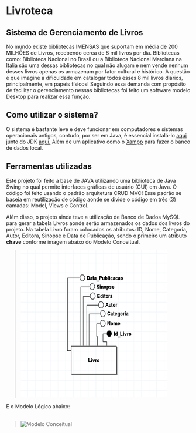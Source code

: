# Livroteca
## Sistema de Gerenciamento de Livros
No mundo existe bibliotecas IMENSAS que suportam em média de 200 MILHÕES de Livros, recebendo cerca de 8 mil livros por dia. Bibliotecas como: Biblioteca Nacional no Brasil ou a Biblioteca Nacional Marciana na Itália são uma dessas bibliotecas no qual não alugam e nem vende nenhum desses livros apenas os armazenam por fator cultural e histórico. A questão é que imagine a dificuldade em catalogar todos esses 8 mil livros diários, principalmente, em papeis físicos!
Seguindo essa demanda com propósito de facilitar o gerenciamento nessas bibliotecas foi feito um software modelo Desktop para realizar essa função.

## Como utilizar o sistema? ##
O sistema é bastante leve e deve funcionar em computadores e sistemas operacionais antigos, contudo, por ser em Java, é essencial instalá-lo [aqui](https://www.oracle.com/br/java/technologies/downloads/) junto do JDK [aqui.](https://www.java.com/pt-BR/download/manual.jsp) Além de um aplicativo como o [Xampp](https://www.apachefriends.org/pt_br/index.html) para fazer o banco de dados local.


## Ferramentas utilizadas ##
Este projeto foi feito a base de JAVA utilizando uma biblioteca de Java Swing no qual permite interfaces gráficas de usuário (GUI) em Java. O código foi feito usando o padrão arquitetura CRUD MVC! Esse padrão se baseia em reutilização de código aonde se divide o código em três (3) camadas: Model, Views e Control.

Além disso, o projeto ainda teve a utilização de Banco de Dados MySQL para gerar a tabela Livros aonde serão armazenados os dados dos livros do projeto. Na tabela Livro foram colocados os atributos: ID, Nome, Categoria, Autor, Editora, Sinopse e Data de Publicação, sendo o primeiro um atributo __chave__ conforme imagem abaixo do Modelo Conceitual.

  ><img src="Imagens_Git/modeloconceitual.png" alt="Modelo Conceitual" width="400" height="400"/>

E o Modelo Lógico abaixo: 
<br>
<br>
  ><img src="Imagens_Git/TrabalhoA3Lógico.png" alt="Modelo Conceitual" width="200" height="300"/>
